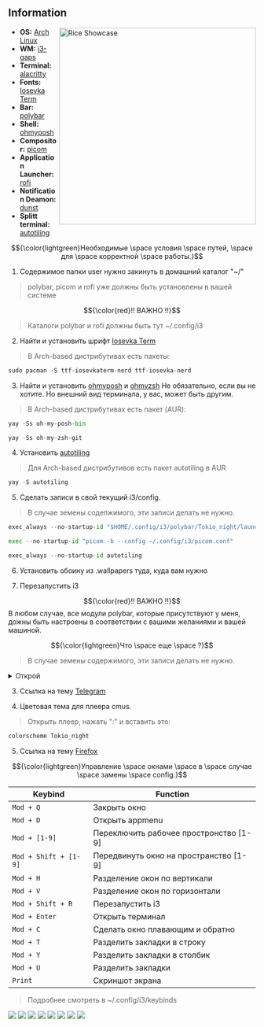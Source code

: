 ## Information

<img src="https://github.com/igorjoxa1118/Tokio_night/blob/main/screenshots/Screen.png?raw=true" alt="Rice Showcase" align="right" width="400px">

- **OS:** [Arch Linux](https://archlinux.org)
- **WM:** [i3-gaps](https://github.com/Airblader/i3)
- **Terminal:** [alacritty](https://github.com/alacritty/alacritty)
- **Fonts:** [Iosevka Term](https://github.com/be5invis/Iosevka)
- **Bar:** [polybar](https://github.com/polybar/polybar)
- **Shell:** [ohmyposh](https://ohmyposh.dev/docs/installation/linux)
- **Compositor:** [picom](https://github.com/yshui/picom)
- **Application Launcher:** [rofi](https://github.com/davatorium/rofi)
- **Notification Deamon:** [dunst](https://github.com/dunst-project/dunst)
- **Splitt terminal:** [autotiling](https://github.com/nwg-piotr/autotiling)

$${\color{lightgreen}Необходимые \space условия \space путей, \space для \space корректной \space работы.}$$

 
1. Содержимое папки user нужно закинуть в домашний каталог "~/" 
> polybar, picom и rofi уже должны быть установлены в вашей системе 

$${\color{red}!! ВАЖНО !!}$$ 
> Каталоги polybar и rofi должны быть тут ~/.config/i3

2. Найти и установить шрифт [Iosevka Term](https://github.com/be5invis/Iosevka)

> В Arch-based дистрибутивах есть пакеты:

```python
sudo pacman -S ttf-iosevkaterm-nerd ttf-iosevka-nerd
```

3. Найти и установить [ohmyposh](https://ohmyposh.dev/docs/installation/linux) и [ohmyzsh](https://github.com/ohmyzsh/ohmyzsh) Не обязательно, если вы не хотите. Но внешний вид терминала, у вас, может быть другим.

> В Arch-based дистрибутивах есть пакет (AUR):

```python
yay -Ss oh-my-posh-bin
```

```python
yay -Ss oh-my-zsh-git
```

4. Установить [autotiling](https://github.com/nwg-piotr/autotiling)

> Для Arch-based дистрибутивов есть пакет autotiling в AUR

```python
yay -S autotiling
```

5. Сделать записи в свой текущий i3/config. 

>В случае земены содепжимого, эти записи делать не нужно.

```python
exec_always --no-startup-id "$HOME/.config/i3/polybar/Tokio_night/launch.sh"
```

```python
exec --no-startup-id "picom -b --config ~/.config/i3/picom.conf"
```

```python
exec_always --no-startup-id autotiling
```

6. Установить обоину из .wallpapers туда, куда вам нужно

7. Перезапустить i3

$${\color{red}!! ВАЖНО !!}$$
В любом случае, все модули polybar, которые присутствуют у меня, дожны быть настроены в соответствии с вашими желаниями и вашей машиной.

$${\color{lightgreen}Что \space еще \space ?}$$

> В случае земены содержимого, эти записи делать не нужно.

<details>
  <summary>Открой</summary>

1. Еще есть тема оформления для blender. Папка соответствующая.
```python
~/.config/blender/Ваша версия/config/colorshemas/
```

2. Чтоб приминить тему poshthemes, нужно отредактировать ваш .zshrc добавив строку в самый низ

```python
eval "$(oh-my-posh init zsh --config ~/.poshthemes/Tokio_night.omp.json)"
```
</details>

3. Ссылка на тему [Telegram](https://t.me/addtheme/pIK0pC3eIoopeaG7)

4. Цветовая тема для плеера cmus.

> Открыть плеер, нажать ":" и вставить это:

```python
colorscheme Tokio_night
```

5. Ссылка на тему [Firefox](https://addons.mozilla.org/en-US/firefox/addon/tokio_night/?utm_source=addons.mozilla.org&utm_medium=referral&utm_content=search)

$${\color{lightgreen}Управление \space окнами \space в \space случае \space замены \space config.}$$


|        Keybind         |                 Function                 |
| ---------------------- | ---------------------------------------- |
| `Mod + Q`              | Закрыть окно                             |
| `Mod + D`              | Открыть appmenu                          |
| `Mod + [1-9]`          | Переключить рабочее простронство [1-9]   |
| `Mod + Shift + [1-9]`  | Передвинуть окно на пространство [1-9]   |
| `Mod + H`              | Разделение окон по вертикали             |
| `Mod + V`              | Разделение окон по горизонтали           |
| `Mod + Shift + R`      | Перезапустить i3                         |
| `Mod + Enter`          | Открыть терминал                         |
| `Mod + C`              | Сделать окно плавающим и обратно         |
| `Mod + T`              | Разделить закладки в строку              |
| `Mod + Y`              | Разделить закладки в столбик             |
| `Mod + U`              | Разделить закладки                       |
| `Print`                | Скриншот экрана                          |

> Подробнее смотреть в ~/.config/i3/keybinds

![](./screenshots/Screen.png)
![](./screenshots/Terminal.png)
![](./screenshots/AppMenu.png)
![](./screenshots/FastMenu.png)
![](./screenshots/PowerMenu.png)
![](./screenshots/Thunar.png)
![](./screenshots/Blender.png)
![](./screenshots/Telegram.png)